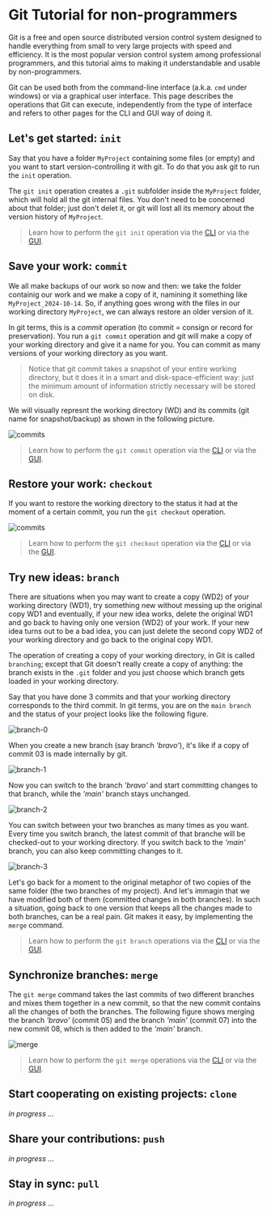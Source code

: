 # Git Tutorial for non-programmers

Git is a free and open source distributed version control system designed to 
handle everything from small to very large projects with speed and efficiency. 
It is the most popular version control system among professional programmers, 
and this tutorial aims to making it understandable and usable by non-programmers.

Git can be used both from the command-line interface (a.k.a. `cmd` under windows) or
via a graphical user interface. This page describes the operations that Git can
execute, independently from the type of interface and refers to other pages for 
the CLI and GUI way of doing it.


## Let's get started: `init`

Say that you have a folder `MyProject` containing some files (or empty) and you want to start 
version-controlling it with git. To do that you ask git to run the `init` operation.

The `git init` operation creates a `.git` subfolder inside the `MyProject` folder, which will
hold all the git internal files. You don't need to be concerned about that folder; just don't
delet it, or git will lost all its memory about the version history of `MyProject`.

> Learn how to perform the `git init` operation via the 
> [CLI](cli.md#git-init-operation) or via the [GUI](gui.md#git-init-operation).


## Save your work: `commit`

We all make backups of our work so now and then: we take the folder containig our work
and we make a copy of it, namining it something like `MyProject_2024-10-14`. So, if anything
goes wrong with the files in our working directory `MyProject`, we can always restore
an older version of it.

In git terms, this is a *commit* operation (to commit = consign or record for preservation).
You run a `git commit` operation and git will make a copy of your working directory and
give it a name for you. You can commit as many versions of your working directory as you want.

> Notice that git commit takes a snapshot of your entire working directory, but it does
> it in a smart and disk-space-efficient way: just the minimum amount of information
> strictly necessary will be stored on disk.

We will visually represnt the working directory (WD) and its commits (git name for snapshot/backup) 
as shown in the following picture.

![commits](assets/img/commit.png)

> Learn how to perform the `git commit` operation via the 
> [CLI](cli.md#git-commit-operation) or via the [GUI](gui.md#git-commit-operation).


## Restore your work: `checkout`

If you want to restore the working directory to the status it had at the moment of
a certain commit, you run the `git checkout` operation.

![commits](assets/img/checkout.png)

> Learn how to perform the `git checkout` operation via the 
> [CLI](cli.md#git-commit-operation) or via the [GUI](gui.md#git-commit-operation).


## Try new ideas: `branch`

There are situations when you may want to create a copy (WD2) of your working
directory (WD1), try something new without messing up the original copy WD1 and 
eventually, if your new idea works, delete the original WD1 and go back to having 
only one version (WD2) of your work. If your new idea turns out to be a bad idea, 
you can just delete the second copy WD2 of your working directory and go back to 
the original copy WD1.

The operation of creating a copy of your working directory, in Git is called
`branching`; except that Git doesn't really create a copy of anything: the branch
exists in the `.git` folder and you just choose which branch gets loaded in your
working directory.

Say that you have done 3 commits and that your working directory corresponds to
the third commit. In git terms, you are on the `main branch` and the status
of your project looks like the following figure.

![branch-0](assets/img/branch-0.png)

When you create a new branch (say branch *'bravo'*), it's like if a copy of 
commit 03 is made internally by git.

![branch-1](assets/img/branch-1.png)

Now you can switch to the branch *'bravo'* and start committing changes to that
branch, while the *'main'* branch stays unchanged.

![branch-2](assets/img/branch-2.png)

You can switch between your two branches as many times as you want. Every time you
switch branch, the latest commit of that branche will be checked-out to your
working directory. If you switch back to the *'main'* branch, you can also keep
committing changes to it.

![branch-3](assets/img/branch-3.png)

Let's go back for a moment to the original metaphor of two copies of the same
folder (the two branches of my project). And let's immagin that we have 
modified both of them (committed changes in both branches). In such a situation,
going back to one version that keeps all the changes made to both branches, can
be a real pain. Git makes it easy, by implementing the `merge` command.

> Learn how to perform the `git branch` operations via the 
> [CLI](cli.md#git-branch-operation) or via the [GUI](gui.md#git-branch-operation).


## Synchronize branches: `merge`

The `git merge` command takes the last commits of two different branches and mixes 
them together in a new commit, so that the new commit contains all the changes of both 
the branches. The following figure shows merging the branch *'bravo'* (commit 05) and 
the branch *'main'* (commit 07) into the new commit 08, which is then added to
the *'main'* branch.

![merge](assets/img/merge.png)

> Learn how to perform the `git merge` operations via the 
> [CLI](cli.md#git-merge-operation) or via the [GUI](gui.md#git-merge-operation).


## Start cooperating on existing projects: `clone`

*in progress ...*


## Share your contributions: `push`

*in progress ...*


## Stay in sync: `pull`

*in progress ...*
